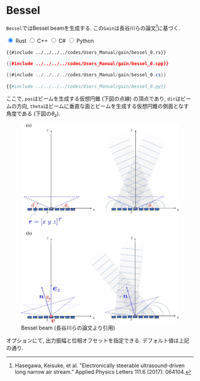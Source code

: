 # Bessel

`Bessel`ではBessel beamを生成する.
この`Gain`は長谷川らの論文[^hasegawa2017]に基づく.

<div class="tabs">
<input id="rust_tab_bessel" type="radio" class="tab" name="tab_bessel" checked>
<label class="tab_item" n=4 for="rust_tab_bessel">Rust</label>
<input id="cpp_tab_bessel" type="radio" class="tab" name="tab_bessel">
<label class="tab_item" n=4 for="cpp_tab_bessel">C++</label>
<input id="cs_tab_bessel" type="radio" class="tab" name="tab_bessel">
<label class="tab_item" n=4 for="cs_tab_bessel">C#</label>
<input id="python_tab_bessel" type="radio" class="tab" name="tab_bessel">
<label class="tab_item" n=4 for="python_tab_bessel">Python</label>

```rust,edition2024
{{#include ../../../../codes/Users_Manual/gain/bessel_0.rs}}
```

```cpp
{{#include ../../../../codes/Users_Manual/gain/bessel_0.cpp}}
```

```cs
{{#include ../../../../codes/Users_Manual/gain/bessel_0.cs}}
```

```python
{{#include ../../../../codes/Users_Manual/gain/bessel_0.py}}
```
</div>

ここで, `pos`はビームを生成する仮想円錐 (下図の点線) の頂点であり, `dir`はビームの方向, `theta`はビームに垂直な面とビームを生成する仮想円錐の側面となす角度である (下図の$\theta_z$).

<figure>
  <img src="../../../fig/Users_Manual/1.4985159.figures.online.f1.jpg"/>
  <figcaption>Bessel beam (長谷川らの論文より引用)</figcaption>
</figure>

オプションにて, 出力振幅と位相オフセットを指定できる.
デフォルト値は上記の通り.

[^hasegawa2017]: Hasegawa, Keisuke, et al. "Electronically steerable ultrasound-driven long narrow air stream." Applied Physics Letters 111.6 (2017): 064104.
